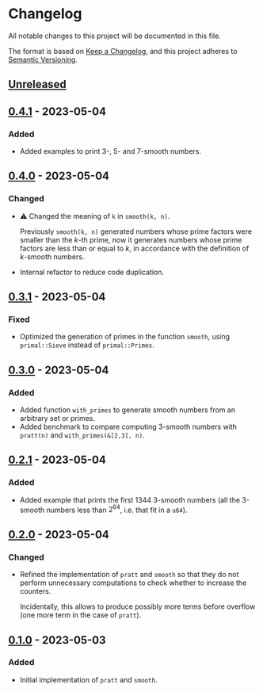 # Changelog

All notable changes to this project will be documented in this file.

The format is based on [Keep a Changelog](https://keepachangelog.com),
and this project adheres to [Semantic Versioning](https://semver.org).

<!-- next-header -->
## [Unreleased]

## [0.4.1] - 2023-05-04

### Added

- Added examples to print 3-, 5- and 7-smooth numbers.

## [0.4.0] - 2023-05-04

### Changed

- ⚠️ Changed the meaning of `k` in `smooth(k, n)`.
  
  Previously `smooth(k, n)` generated numbers whose prime factors were smaller
  than the *k*-th prime, now it generates numbers whose prime factors are less
  than or equal to *k*, in accordance with the definition of *k*-smooth numbers.

- Internal refactor to reduce code duplication.

## [0.3.1] - 2023-05-04

### Fixed

- Optimized the generation of primes in the function `smooth`, using
  `primal::Sieve` instead of `primal::Primes`.

## [0.3.0] - 2023-05-04

### Added

- Added function `with_primes` to generate smooth numbers from an arbitrary
  set or primes.
- Added benchmark to compare computing 3-smooth numbers with `pratt(n)` and
  `with_primes(&[2,3], n)`.

## [0.2.1] - 2023-05-04

### Added

- Added example that prints the first 1344 3-smooth numbers
  (all the 3-smooth numbers less than $2^64$, i.e. that fit in a `u64`).

## [0.2.0] - 2023-05-04

### Changed

- Refined the implementation of `pratt` and `smooth` so that they do not
  perform unnecessary computations to check whether to increase the counters.

  Incidentally, this allows to produce possibly more terms before overflow
  (one more term in the case of `pratt`).

## [0.1.0] - 2023-05-03

### Added

- Initial implementation of `pratt` and `smooth`.

<!-- next-url -->
[Unreleased]: https://github.com/FedericoStra/smooth-numbers/compare/v0.4.1...HEAD
[0.4.1]: https://github.com/FedericoStra/smooth-numbers/compare/v0.4.0...v0.4.1
[0.4.0]: https://github.com/FedericoStra/smooth-numbers/compare/v0.3.1...v0.4.0
[0.3.1]: https://github.com/FedericoStra/smooth-numbers/compare/v0.3.0...v0.3.1
[0.3.0]: https://github.com/FedericoStra/smooth-numbers/compare/v0.2.1...v0.3.0
[0.2.1]: https://github.com/FedericoStra/smooth-numbers/compare/v0.2.0...v0.2.1
[0.2.0]: https://github.com/FedericoStra/smooth-numbers/compare/v0.1.0...v0.2.0
[0.1.0]: https://github.com/FedericoStra/smooth-numbers/releases/tag/v0.1.0
